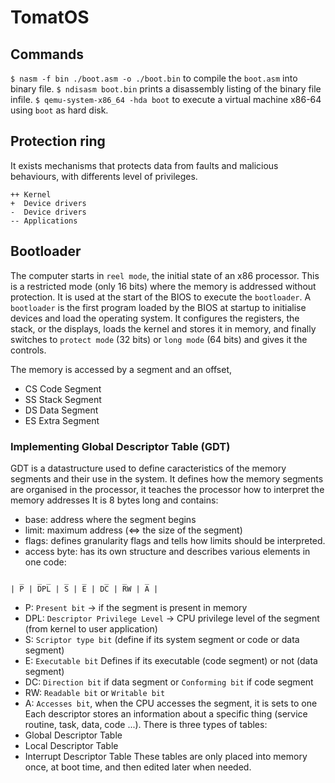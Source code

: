 # TomatOS

## Commands
`$ nasm -f bin ./boot.asm -o ./boot.bin` to compile the `boot.asm` into binary file.
`$ ndisasm boot.bin` prints a disassembly listing of the binary file infile.
`$ qemu-system-x86_64 -hda boot` to execute a virtual machine x86-64 using `boot` as hard disk.

## Protection ring
It exists mechanisms that protects data from faults and malicious behaviours, with differents level of privileges.

```
++ Kernel
+  Device drivers
-  Device drivers
-- Applications
```

## Bootloader
The computer starts in `reel mode`, the initial state of an x86 processor. This is a restricted mode (only 16 bits) where the memory is addressed without protection. It is used at the start of the BIOS to execute the `bootloader`.
A `bootloader` is the first program loaded by the BIOS at startup to initialise devices and load the operating system. It configures the registers, the stack, or the displays, loads the kernel and stores it in memory, and finally switches to `protect mode` (32 bits) or `long mode` (64 bits) and gives it the controls.

The memory is accessed by a segment and an offset,
- CS Code Segment
- SS Stack Segment
- DS Data Segment
- ES Extra Segment

### Implementing Global Descriptor Table (GDT)

GDT is a datastructure used to define caracteristics of the memory segments and their use in the system.
It defines how the memory segments are organised in the processor, it teaches the processor how to interpret the memory addresses
It is 8 bytes long and contains:
- base: address where the segment begins
- limit: maximum address (<=> the size of the segment)
- flags: defines granularity flags and tells how limits should be interpreted.
- access byte: has its own structure and describes various elements in one code:
```
  _   _ _   _   _    _   _    _
| P | DPL | S | E | DC | RW | A |
```
  - P: `Present bit` -> if the segment is present in memory
  - DPL: `Descriptor Privilege Level` -> CPU privilege level of the segment (from kernel to user application)
  - S: `Scriptor type bit` (define if its system segment or code or data segment)
  - E: `Executable bit` Defines if its executable (code segment) or not (data segment)
  - DC: `Direction bit` if data segment or `Conforming bit` if code segment
  - RW: `Readable bit` or `Writable bit`
  - A: `Accesses bit`, when the CPU accesses the segment, it is sets to one
Each descriptor stores an information about a specific thing (service routine, task, data, code ...).
There is three types of tables:
- Global Descriptor Table
- Local Descriptor Table
- Interrupt Descriptor Table
These tables are only placed into memory once, at boot time, and then edited later when needed.